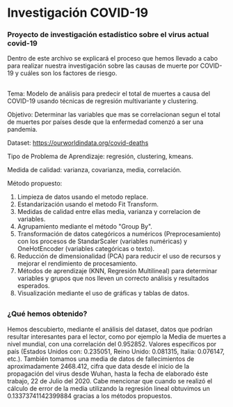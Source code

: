 # Investigación COVID-19
### Proyecto de investigación estadístico sobre el virus actual covid-19

Dentro de este archivo se explicará el proceso que hemos llevado a cabo para realizar nuestra investigación sobre las causas de muerte por COVID-19 y cuáles son los factores de riesgo.

##

Tema: Modelo de análisis para predecir el total de muertes a causa del COVID-19 usando técnicas de regresión multivariante y clustering.

Objetivo: Determinar las variables que mas se correlacionan segun el total de muertes por países desde que la enfermedad comenzó a ser una pandemia.

Dataset: https://ourworldindata.org/covid-deaths

Tipo de Problema de Aprendizaje: regresión, clustering, kmeans.

Medida de calidad: varianza, covarianza, media, correlación.

Método propuesto:

1. Limpieza de datos usando el metodo replace.
2. Estandarización usando el metodo Fit Transform.
3. Medidas de calidad entre ellas media, varianza y correlacion de variables.
4. Agrupamiento mediante el método "Group By".
5. Transformación de datos categóricos a numéricos (Preprocesamiento) con los procesos de StandarScaler (variables numéricas) y OneHotEncoder (variables categóricas o texto).
6. Reducción de dimensionalidad (PCA) para reducir el uso de recursos y mejorar el rendimiento de procesamiento.
7. Métodos de aprendizaje (KNN, Regresión Multilineal) para determinar variables y grupos que nos lleven un correcto análisis y resultados esperados.
8. Visualización mediante el uso de gráficas y tablas de datos.

##

### ¿Qué hemos obtenido?

Hemos descubierto, mediante el análisis del dataset, datos que podrían resultar interesantes para el lector, como por ejemplo la Media de muertes a nivel mundial, con una correlación del 0.952852. Valores específicos por país (Estados Unidos con: 0.235051, Reino Unido: 0.081315, Italia: 0.076147, etc.). También tomamos una media de datos de fallecimientos de aproximadamente 2468.412, cifra que data desde el inicio de la propagación del virus desde Wuhan, hasta la fecha de elaborado éste trabajo, 22 de Julio del 2020. Cabe mencionar que cuando se realizó el cálculo de error de la media utilizando la regresión lineal obtuvimos un 0.13373741142399884 gracias a los métodos propuestos.
